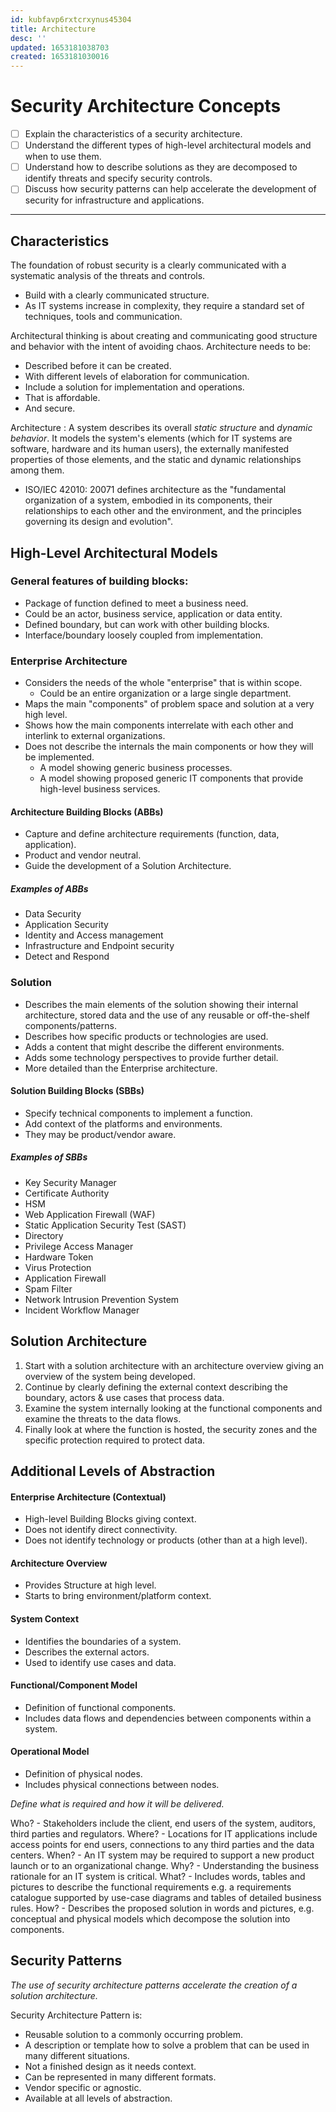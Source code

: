 ```yaml
---
id: kubfavp6rxtcrxynus45304
title: Architecture
desc: ''
updated: 1653181038703
created: 1653181030016
---
```


# Security Architecture Concepts

- [ ] Explain the characteristics of a security architecture.
- [ ] Understand the different types of high-level architectural models and when to use them.
- [ ] Understand how to describe solutions as they are decomposed to identify threats and specify security controls.
- [ ] Discuss how security patterns can help accelerate the development of security for infrastructure and applications.

---
## Characteristics

The foundation of robust security is a clearly communicated with a systematic analysis of the threats and controls.

- Build with a clearly communicated structure.
- As IT systems increase in complexity, they require a standard set of techniques, tools and communication.

Architectural thinking is about creating and communicating good structure and behavior with the intent of avoiding chaos. Architecture needs to be:

- Described before it can be created.
- With different levels of elaboration for communication.
- Include a solution for implementation and operations.
- That is affordable.
- And secure.

Architecture
: A system describes its overall *static structure* and *dynamic behavior*. It models the system's elements (which for IT systems are software, hardware and its human users), the externally manifested properties of those elements, and the static and dynamic relationships among them.

- ISO/IEC 42010: 20071 defines architecture as the "fundamental organization of a system, embodied in its components, their relationships to each other and the environment, and the principles governing its design and evolution".

## High-Level Architectural Models

### General features of building blocks:

- Package of function defined to meet a business need.
- Could be an actor, business service, application or data entity.
- Defined boundary, but can work with other building blocks.
- Interface/boundary loosely coupled from implementation.

### Enterprise Architecture

- Considers the needs of the whole "enterprise" that is within scope.
  - Could be an entire organization or a large single department.
- Maps the main "components" of problem space and solution at a very high level.
- Shows how the main components interrelate with each other and interlink to external organizations.
- Does not describe the internals the main components or how they will be implemented.
  - A model showing generic business processes.
  - A model showing proposed generic IT components that provide high-level business services.

#### Architecture Building Blocks (ABBs)

- Capture and define architecture requirements (function, data, application).
- Product and vendor neutral.
- Guide the development of a Solution Architecture.

##### Examples of ABBs

- Data Security
- Application Security
- Identity and Access management
- Infrastructure and Endpoint security
- Detect and Respond

### Solution

- Describes the main elements of the solution showing their internal architecture, stored data and the use of any reusable or off-the-shelf components/patterns.
- Describes how specific products or technologies are used.
- Adds a content that might describe the different environments.
- Adds some technology perspectives to provide further detail.
- More detailed than the Enterprise architecture.

#### Solution Building Blocks (SBBs)

- Specify technical components to implement a function.
- Add context of the platforms and environments.
- They may be product/vendor aware.

##### Examples of SBBs

- Key Security Manager
- Certificate Authority
- HSM
- Web Application Firewall (WAF)
- Static Application Security Test (SAST)
- Directory
- Privilege Access Manager
- Hardware Token
- Virus Protection
- Application Firewall
- Spam Filter
- Network Intrusion Prevention System
- Incident Workflow Manager


## Solution Architecture

1. Start with a solution architecture with an architecture overview giving an overview of the system being developed.
2. Continue by clearly defining the external context describing the boundary, actors & use cases that process data.
3. Examine the system internally looking at the functional components and examine the threats to the data flows.
4. Finally look at where the function is hosted, the security zones and the specific protection required to protect data.

## Additional Levels of Abstraction

#### Enterprise Architecture (Contextual)

- High-level Building Blocks giving context.
- Does not identify direct connectivity.
- Does not identify technology or products (other than at a high level).

#### Architecture Overview

- Provides Structure at high level.
- Starts to bring environment/platform context.

#### System Context

- Identifies the boundaries of a system.
- Describes the external actors.
- Used to identify use cases and data.

#### Functional/Component Model

- Definition of functional components.
- Includes data flows and dependencies between components within a system.

#### Operational Model

- Definition of physical nodes.
- Includes physical connections between nodes.


*Define what is required and how it will be delivered.*

Who? - Stakeholders include the client, end users of the system, auditors, third parties and regulators.
Where? - Locations for IT applications include access points for end users, connections to any third parties and the data centers.
When? - An IT system may be required to support a new product launch or to an organizational change.
Why? - Understanding the business rationale for an IT system is critical.
What? - Includes words, tables and pictures to describe the functional requirements e.g. a requirements catalogue supported by use-case diagrams and tables of detailed business rules.
How? - Describes the proposed solution in words and pictures, e.g. conceptual and physical models which decompose the solution into components.

## Security Patterns

*The use of security architecture patterns accelerate the creation of a solution architecture.*

Security Architecture Pattern is:

- Reusable solution to a commonly occurring problem.
- A description or template how to solve a problem that can be used in many different situations.
- Not a finished design as it needs context.
- Can be represented in many different formats.
- Vendor specific or agnostic.
- Available at all levels of abstraction.
